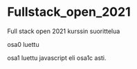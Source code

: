 # Fullstack_open_2021
Full stack open 2021 kurssin suorittelua

osa0 luettu

osa1 luettu javascript eli osa1c asti.

